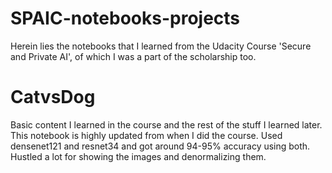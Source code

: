 # SPAIC-notebooks-projects
Herein lies the notebooks that I learned from the Udacity Course 'Secure and Private AI', of which I was a part of the scholarship too.

# CatvsDog

Basic content I learned in the course and the rest of the stuff I learned later. This notebook is highly updated from when I did the course. Used densenet121 and resnet34 and got around 94-95% accuracy using both. Hustled a lot for showing the images and denormalizing them.

